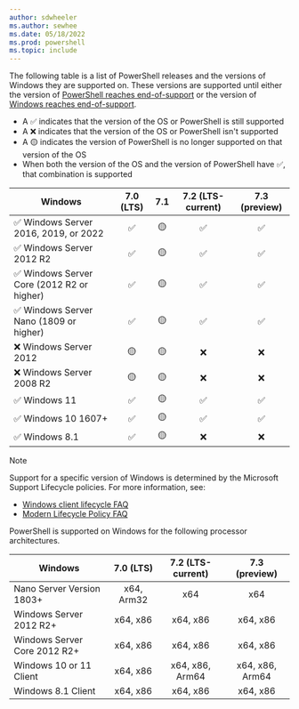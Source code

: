 ```yaml
---
author: sdwheeler
ms.author: sewhee
ms.date: 05/18/2022
ms.prod: powershell
ms.topic: include
---
```

The following table is a list of PowerShell releases and the versions of Windows they are supported
on. These versions are supported until either the version of
[PowerShell reaches end-of-support][lifecycle] or the version of
[Windows reaches end-of-support][eol-windows].

- A &#x2705; indicates that the version of the OS or PowerShell is still supported
- A &#x274c; indicates that the version of the OS or PowerShell isn't supported
- A &#x1f7e1; indicates the version of PowerShell is no longer supported on that version of the OS
- When both the version of the OS and the version of PowerShell have &#x2705;, that combination is
  supported

|                     Windows                      | 7.0 (LTS) |    7.1    | 7.2 (LTS-current) | 7.3 (preview) |
| ------------------------------------------------ | :-------: | :-------: | :---------------: | :-----------: |
| &#x2705; Windows Server 2016, 2019, or 2022      | &#x2705;  | &#x1f7e1; |     &#x2705;      |   &#x2705;    |
| &#x2705; Windows Server 2012 R2                  | &#x2705;  | &#x1f7e1; |     &#x2705;      |   &#x2705;    |
| &#x2705; Windows Server Core (2012 R2 or higher) | &#x2705;  | &#x1f7e1; |     &#x2705;      |   &#x2705;    |
| &#x2705; Windows Server Nano (1809 or higher)    | &#x2705;  | &#x1f7e1; |     &#x2705;      |   &#x2705;    |
| &#x274c; Windows Server 2012                     | &#x1f7e1; | &#x1f7e1; |     &#x274c;      |   &#x274c;    |
| &#x274c; Windows Server 2008 R2                  | &#x1f7e1; | &#x1f7e1; |     &#x274c;      |   &#x274c;    |
| &#x2705; Windows 11                              | &#x2705;  | &#x1f7e1; |     &#x2705;      |   &#x2705;    |
| &#x2705; Windows 10 1607+                        | &#x2705;  | &#x1f7e1; |     &#x2705;      |   &#x2705;    |
| &#x2705; Windows 8.1                             | &#x2705;  | &#x1f7e1; |     &#x274c;      |   &#x274c;    |

> [!NOTE]
> Support for a specific version of Windows is determined by the Microsoft Support Lifecycle
> policies. For more information, see:
>
> - [Windows client lifecycle FAQ][client-faq]
> - [Modern Lifecycle Policy FAQ][modern]

PowerShell is supported on Windows for the following processor architectures.

|           Windows            | 7.0 (LTS)  | 7.2 (LTS-current) |  7.3 (preview)  |
| ---------------------------- | :--------: | :---------------: | :-------------: |
| Nano Server Version 1803+    | x64, Arm32 |        x64        |       x64       |
| Windows Server 2012 R2+      |  x64, x86  |     x64, x86      |    x64, x86     |
| Windows Server Core 2012 R2+ |  x64, x86  |     x64, x86      |    x64, x86     |
| Windows 10 or 11 Client      |  x64, x86  |  x64, x86, Arm64  | x64, x86, Arm64 |
| Windows 8.1 Client           |  x64, x86  |     x64, x86      |    x64, x86     |

[lifecycle]: /powershell/scripting/install/powershell-support-lifecycle
[eol-windows]: /lifecycle/products/?terms=Windows%20Server&products=windows
[client-faq]: /lifecycle/faq/windows
[modern]: /lifecycle/policies/modern
